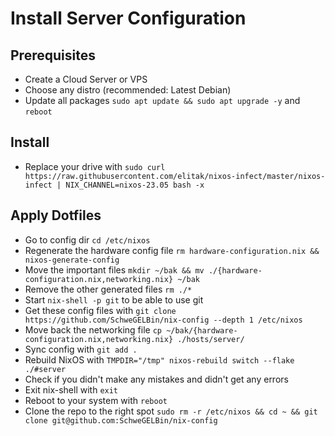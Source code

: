 # Install Server Configuration

## Prerequisites
- Create a Cloud Server or VPS
- Choose any distro (recommended: Latest Debian)
- Update all packages `sudo apt update && sudo apt upgrade -y` and `reboot`

## Install
- Replace your drive with `sudo curl https://raw.githubusercontent.com/elitak/nixos-infect/master/nixos-infect | NIX_CHANNEL=nixos-23.05 bash -x`

## Apply Dotfiles
- Go to config dir `cd /etc/nixos`
- Regenerate the hardware config file `rm hardware-configuration.nix && nixos-generate-config`
- Move the important files `mkdir ~/bak && mv ./{hardware-configuration.nix,networking.nix} ~/bak`
- Remove the other generated files `rm ./*`
- Start `nix-shell -p git` to be able to use git
- Get these config files with `git clone https://github.com/SchweGELBin/nix-config --depth 1 /etc/nixos`
- Move back the networking file `cp ~/bak/{hardware-configuration.nix,networking.nix} ./hosts/server/`
- Sync config with `git add .`
- Rebuild NixOS with `TMPDIR="/tmp" nixos-rebuild switch --flake ./#server`
- Check if you didn't make any mistakes and didn't get any errors
- Exit nix-shell with `exit`
- Reboot to your system with `reboot`
- Clone the repo to the right spot `sudo rm -r /etc/nixos && cd ~ && git clone git@github.com:SchweGELBin/nix-config`
